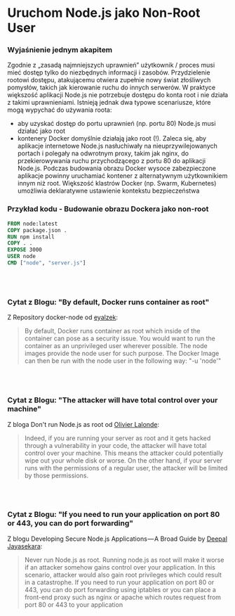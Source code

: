 # Uruchom Node.js jako Non-Root User

### Wyjaśnienie jednym akapitem

Zgodnie z „zasadą najmniejszych uprawnień” użytkownik / proces musi mieć dostęp tylko do niezbędnych informacji i zasobów. Przydzielenie rootowi dostępu, atakującemu otwiera zupełnie nowy świat złośliwych pomysłów, takich jak kierowanie ruchu do innych serwerów. W praktyce większość aplikacji Node.js nie potrzebuje dostępu do konta root i nie działa z takimi uprawnieniami. Istnieją jednak dwa typowe scenariusze, które mogą wypychać do używania roota:

- aby uzyskać dostęp do portu uprawnień (np. portu 80) Node.js musi działać jako root
- kontenery Docker domyślnie działają jako root (!). Zaleca się, aby aplikacje internetowe Node.js nasłuchiwały na nieuprzywilejowanych portach i polegały na odwrotnym proxy, takim jak nginx, do przekierowywania ruchu przychodzącego z portu 80 do aplikacji Node.js. Podczas budowania obrazu Docker wysoce zabezpieczone aplikacje powinny uruchamiać kontener z alternatywnym użytkownikiem innym niż root. Większość klastrów Docker (np. Swarm, Kubernetes) umożliwia deklaratywne ustawienie kontekstu bezpieczeństwa

### Przykład kodu - Budowanie obrazu Dockera jako non-root

```dockerfile
FROM node:latest
COPY package.json .
RUN npm install
COPY . .
EXPOSE 3000
USER node
CMD ["node", "server.js"]
```

<br/><br/>

### Cytat z Blogu: "By default, Docker runs container as root"

Z Repository docker-node od [eyalzek](https://github.com/nodejs/docker-node/blob/master/docs/BestPractices.md#non-root-user):
> By default, Docker runs container as root which inside of the container can pose as a security issue. You would want to run the container as an unprivileged user wherever possible. The node images provide the node user for such purpose. The Docker Image can then be run with the node user in the following way: "-u 'node'"

<br/><br/>

### Cytat z Blogu: "The attacker will have total control over your machine"

Z bloga Don't run Node.js as root od [Olivier Lalonde](http://syskall.com/dont-run-node-dot-js-as-root/):
> Indeed, if you are running your server as root and it gets hacked through a vulnerability in your code, the attacker will have total control over your machine. This means the attacker could potentially wipe out your whole disk or worse. On the other hand, if your server runs with the permissions of a regular user, the attacker will be limited by those permissions.

<br/><br/>

### Cytat z Blogu: "If you need to run your application on port 80 or 443, you can do port forwarding"

Z blogu Developing Secure Node.js Applications — A Broad Guide by [Deepal Jayasekara](https://jsblog.insiderattack.net/developing-secure-node-js-applications-a-broad-guide-286afdec69ce):
> Never run Node.js as root. Running node.js as root will make it worse if an attacker somehow gains control over your application. In this scenario, attacker would also gain root privileges which could result in a catastrophe. If you need to run your application on port 80 or 443, you can do port forwarding using iptables or you can place a front-end proxy such as nginx or apache which routes request from port 80 or 443 to your application
